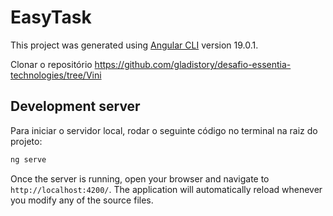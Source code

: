# EasyTask

This project was generated using [Angular CLI](https://github.com/angular/angular-cli) version 19.0.1.

Clonar o repositório
https://github.com/gladistory/desafio-essentia-technologies/tree/Vini


## Development server

Para iniciar o servidor local, rodar o seguinte código no terminal na raiz do projeto:
 
```bash
ng serve
```

Once the server is running, open your browser and navigate to `http://localhost:4200/`. The application will automatically reload whenever you modify any of the source files.
